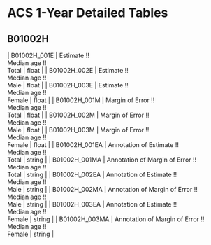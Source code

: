 # ACS 1-Year Detailed Tables

## B01002H

| B01002H_001E | Estimate !!<br>Median age !!<br>Total | float |
| B01002H_002E | Estimate !!<br>Median age !!<br>Male | float |
| B01002H_003E | Estimate !!<br>Median age !!<br>Female | float |
| B01002H_001M | Margin of Error !!<br>Median age !!<br>Total | float |
| B01002H_002M | Margin of Error !!<br>Median age !!<br>Male | float |
| B01002H_003M | Margin of Error !!<br>Median age !!<br>Female | float |
| B01002H_001EA | Annotation of Estimate !!<br>Median age !!<br>Total | string |
| B01002H_001MA | Annotation of Margin of Error !!<br>Median age !!<br>Total | string |
| B01002H_002EA | Annotation of Estimate !!<br>Median age !!<br>Male | string |
| B01002H_002MA | Annotation of Margin of Error !!<br>Median age !!<br>Male | string |
| B01002H_003EA | Annotation of Estimate !!<br>Median age !!<br>Female | string |
| B01002H_003MA | Annotation of Margin of Error !!<br>Median age !!<br>Female | string |


